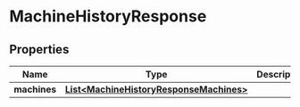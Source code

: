 
# MachineHistoryResponse

## Properties
Name | Type | Description | Notes
------------ | ------------- | ------------- | -------------
**machines** | [**List&lt;MachineHistoryResponseMachines&gt;**](MachineHistoryResponseMachines.md) |  |  [optional]



